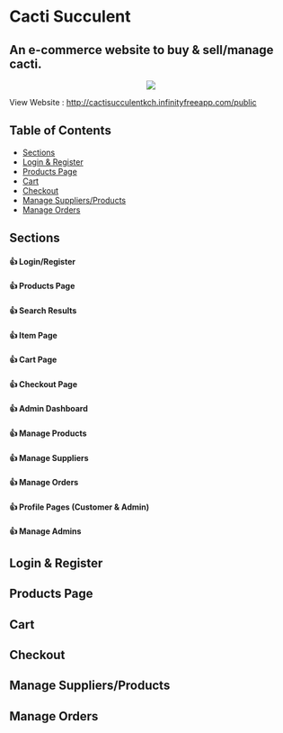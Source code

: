 # Cacti Succulent
## An e-commerce website to buy & sell/manage cacti.

<p align="center">
  <img  src="https://github.com/saads2018/cacti.github.io/assets/71264405/28499831-3d45-4bba-8d13-da4e785dd168">
</p>

View Website : http://cactisucculentkch.infinityfreeapp.com/public 

## Table of Contents

- [Sections](#sections)
- [Login & Register](#login--register)
- [Products Page](#products-page)
- [Cart](#cart)
- [Checkout](#checkout)
- [Manage Suppliers/Products](#manage-suppliersproducts)
- [Manage Orders](#manage-orders)

## Sections

#### :thumbsup: Login/Register
#### :thumbsup: Products Page
#### :thumbsup: Search Results
#### :thumbsup: Item Page
#### :thumbsup: Cart Page
#### :thumbsup: Checkout Page
#### :thumbsup: Admin Dashboard
#### :thumbsup: Manage Products
#### :thumbsup: Manage Suppliers
#### :thumbsup: Manage Orders
#### :thumbsup: Profile Pages (Customer & Admin)
#### :thumbsup: Manage Admins

## Login & Register
## Products Page
## Cart
## Checkout
## Manage Suppliers/Products
## Manage Orders
